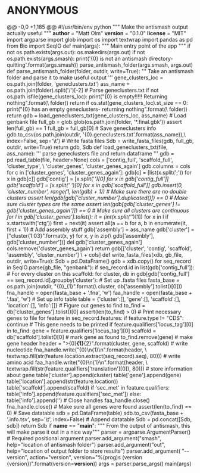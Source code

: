 # ANONYMOUS
@@ -0,0 +1,185 @@ #!/usr/bin/env python """ Make the antismash output actually useful """  __author__ = "Matt Olm" __version__ = "0.1.0" __license__ = "MIT"  import argparse import glob import os import textwrap  import pandas as pd  from Bio import SeqIO  def main(args):     """ Main entry point of the app """     if not os.path.exists(args.out):         os.makedirs(args.out)      if not os.path.exists(args.smash):         print('{0} is not an antismash directory- quitting'.format(args.smash))      parse_antismash_folder(args.smash, args.out)  def parse_antismash_folder(folder, outdir, write=True):     '''     Take an antismash folder and parse it to make useful output     '''     gene_clusters_loc = os.path.join(folder, 'geneclusters.txt')     ass_name = os.path.join(folder).split('/')[-2]      # Parse geneclusters.txt     if not os.path.isfile(gene_clusters_loc):         print("{0} is empty!!!!! Returning nothing".format(\             folder))         return     if os.stat(gene_clusters_loc).st_size == 0:         print("{0} has an empty geneclusters- returning nothing".format(\             folder))         return     gdb = load_geneclusters_txt(gene_clusters_loc, ass_name)      # Load genbank file     full_gb = glob.glob(os.path.join(folder, '*.final.gbk'))     assert len(full_gb) == 1     full_gb = full_gb[0]      # Save geneclusters info     gdb.to_csv(os.path.join(outdir, '{0}.geneclusters.txt'.format(ass_name)),\               index=False, sep='\t')      # Write fasta files     Sdb = write_fasta_files(gdb, full_gb, outdir, write=True)      return gdb, Sdb  def load_geneclusters_txt(file, ass_name):     '''     parse geneclusters file and return dataframe     '''     gdb = pd.read_table(file, header=None)     cols = ['contig_full', 'scaffold_full', 'cluster_type', \                    'cluster_genes', 'cluster_genes_again']     gdb.columns = cols      for c in ['cluster_genes', 'cluster_genes_again']:         gdb[c] = [list(x.split(';')) for x in gdb[c]]      gdb['contig'] = [x.split('_')[0] for x in gdb['contig_full']]     gdb['scaffold'] = [x.split(' ')[0] for x in gdb['scaffold_full']]      gdb.insert(0, 'cluster_number', range(1, len(gdb) + 1))      # Make sure there are no double clusters     assert len(gdb[gdb['cluster_number'].duplicated()]) == 0      # Make sure cluster types are the same     assert len(gdb[gdb['cluster_genes'] != gdb['cluster_genes_again']]) == 0      # Make sure all clusters are continuous     for l in gdb['cluster_genes'].tolist():         it = (int(x.split('_')[1]) for x in l if x.startswith('ctg'))         first = next(it)         assert all(a == b for a, b in enumerate(it, first + 1))      # Add assembly stuff     gdb['assembly'] = ass_name     gdb['cluster'] = ["cluster{1:03}".format(x, y) for x, y in zip(\                         gdb['assembly'], gdb['cluster_number'])]      del gdb['cluster_genes_again']     cols.remove('cluster_genes_again')     return gdb[['cluster', 'contig', 'scaffold', 'assembly', 'cluster_number'] \                + cols]  def write_fasta_files(xdb, gb_file, outdir, write=True):     Sdb = pd.DataFrame()     gdb = xdb.copy()     for seq_record in SeqIO.parse(gb_file, "genbank"):         if seq_record.id in list(gdb['contig_full']):             # For every cluster on this scaffold:             for cluster, db in gdb[gdb['contig_full'] == seq_record.id].groupby('cluster'):                  # Set up .fasta files                 fasta_base = os.path.join(outdir, "{0}_{1}".format(\                         cluster, db['assembly'].tolist()[0]))                 fna_handle = open(fasta_base + '.fna', 'w')                 faa_handle = open(fasta_base + '.faa', 'w')                  # Set up info table                 table = {'cluster':[], 'gene':[], 'scaffold':[], 'location':[], 'info':[]}                  # Figure out genes to find                 to_find = db['cluster_genes'].tolist()[0]                 assert(len(to_find) > 0)                  # Print necessary genes to file                 for feature in seq_record.features:                     if feature.type != "CDS":                         continue                      # This gene needs to be printed                     if feature.qualifiers['locus_tag'][0] in to_find:                         gene = feature.qualifiers['locus_tag'][0]                         scaffold = db['scaffold'].tolist()[0]                          # mark gene as found                         to_find.remove(gene)                          # make gene header                         header = ">{0}__{1}__{2}".format(cluster, gene, scaffold)                          # write nucleotide                         fna_handle.write("{0}\n{1}\n".format(header, \                             textwrap.fill(str(feature.location.extract(seq_record).seq), 80)))                          # write amino acid                         faa_handle.write("{0}\n{1}\n".format(header, \                             textwrap.fill(str(feature.qualifiers['translation'][0]), 80)))                          # store information about gene                         table['cluster'].append(cluster)                         table['gene'].append(gene)                         table['location'].append(str(feature.location))                         table['scaffold'].append(scaffold)                         if 'sec_met' in feature.qualifiers:                             table['info'].append(feature.qualifiers['sec_met'])                         else:                             table['info'].append('')                  # Close handles                 faa_handle.close()                 fna_handle.close()                  # Make sure all genes were found                 assert(len(to_find) == 0)                  # Save datatable                 sdb = pd.DataFrame(table)                 sdb.to_csv(fasta_base + '.info.tsv', sep='\t', index=False)                  # Append datatable                 Sdb = pd.concat([Sdb, sdb])      return Sdb  if __name__ == "__main__":     """ From the output of antismash, this will make parse it out in a nice way"""     parser = argparse.ArgumentParser()      # Required positional argument     parser.add_argument("smash", help="location of antismash folder")     parser.add_argument("out", help="location of output folder to store results")      parser.add_argument(         "--version",         action="version",         version="%(prog)s (version {version})".format(version=__version__))      args = parser.parse_args()     main(args)
